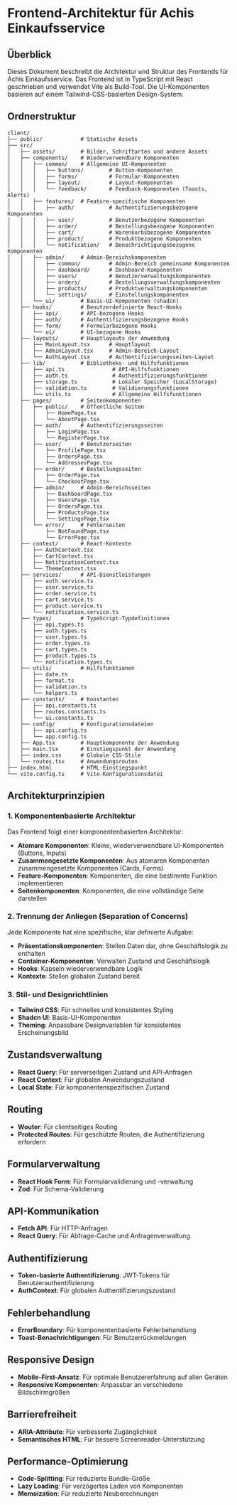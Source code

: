 # Frontend-Architektur für Achis Einkaufsservice

## Überblick
Dieses Dokument beschreibt die Architektur und Struktur des Frontends für Achis Einkaufsservice. Das Frontend ist in TypeScript mit React geschrieben und verwendet Vite als Build-Tool. Die UI-Komponenten basieren auf einem Tailwind-CSS-basierten Design-System.

## Ordnerstruktur

```
client/
├── public/            # Statische Assets
├── src/
│   ├── assets/        # Bilder, Schriftarten und andere Assets
│   ├── components/    # Wiederverwendbare Komponenten
│   │   ├── common/    # Allgemeine UI-Komponenten
│   │   │   ├── buttons/        # Button-Komponenten
│   │   │   ├── forms/          # Formular-Komponenten
│   │   │   ├── layout/         # Layout-Komponenten
│   │   │   └── feedback/       # Feedback-Komponenten (Toasts, Alerts)
│   │   ├── features/  # Feature-spezifische Komponenten
│   │   │   ├── auth/           # Authentifizierungsbezogene Komponenten
│   │   │   ├── user/           # Benutzerbezogene Komponenten
│   │   │   ├── order/          # Bestellungsbezogene Komponenten
│   │   │   ├── cart/           # Warenkorbsbezogene Komponenten
│   │   │   ├── product/        # Produktbezogene Komponenten
│   │   │   └── notification/   # Benachrichtigungsbezogene Komponenten
│   │   ├── admin/     # Admin-Bereichskomponenten
│   │   │   ├── common/         # Admin-Bereich gemeinsame Komponenten
│   │   │   ├── dashboard/      # Dashboard-Komponenten
│   │   │   ├── users/          # Benutzerverwaltungskomponenten
│   │   │   ├── orders/         # Bestellungsverwaltungskomponenten
│   │   │   ├── products/       # Produktverwaltungskomponenten
│   │   │   └── settings/       # Einstellungskomponenten
│   │   └── ui/        # Basis-UI-Komponenten (shadcn)
│   ├── hooks/         # Benutzerdefinierte React-Hooks
│   │   ├── api/       # API-bezogene Hooks
│   │   ├── auth/      # Authentifizierungsbezogene Hooks
│   │   ├── form/      # Formularbezogene Hooks
│   │   └── ui/        # UI-bezogene Hooks
│   ├── layouts/       # Hauptlayouts der Anwendung
│   │   ├── MainLayout.tsx      # Hauptlayout
│   │   ├── AdminLayout.tsx     # Admin-Bereich-Layout
│   │   └── AuthLayout.tsx      # Authentifizierungsseiten-Layout
│   ├── lib/           # Bibliotheks- und Hilfsfunktionen
│   │   ├── api.ts               # API-Hilfsfunktionen
│   │   ├── auth.ts              # Authentifizierungsfunktionen
│   │   ├── storage.ts           # Lokaler Speicher (LocalStorage)
│   │   ├── validation.ts        # Validierungsfunktionen
│   │   └── utils.ts             # Allgemeine Hilfsfunktionen
│   ├── pages/         # Seitenkomponenten
│   │   ├── public/    # Öffentliche Seiten
│   │   │   ├── HomePage.tsx
│   │   │   └── AboutPage.tsx
│   │   ├── auth/      # Authentifizierungsseiten
│   │   │   ├── LoginPage.tsx
│   │   │   └── RegisterPage.tsx
│   │   ├── user/      # Benutzerseiten
│   │   │   ├── ProfilePage.tsx
│   │   │   ├── OrdersPage.tsx
│   │   │   └── AddressesPage.tsx
│   │   ├── order/     # Bestellungsseiten
│   │   │   ├── OrderPage.tsx
│   │   │   └── CheckoutPage.tsx
│   │   ├── admin/     # Admin-Bereichsseiten
│   │   │   ├── DashboardPage.tsx
│   │   │   ├── UsersPage.tsx
│   │   │   ├── OrdersPage.tsx
│   │   │   ├── ProductsPage.tsx
│   │   │   └── SettingsPage.tsx
│   │   └── error/     # Fehlerseiten
│   │       ├── NotFoundPage.tsx
│   │       └── ErrorPage.tsx
│   ├── context/       # React-Kontexte
│   │   ├── AuthContext.tsx
│   │   ├── CartContext.tsx
│   │   ├── NotificationContext.tsx
│   │   └── ThemeContext.tsx
│   ├── services/      # API-Dienstleistungen
│   │   ├── auth.service.ts
│   │   ├── user.service.ts
│   │   ├── order.service.ts
│   │   ├── cart.service.ts
│   │   ├── product.service.ts
│   │   └── notification.service.ts
│   ├── types/         # TypeScript-Typdefinitionen
│   │   ├── api.types.ts
│   │   ├── auth.types.ts
│   │   ├── user.types.ts
│   │   ├── order.types.ts
│   │   ├── cart.types.ts
│   │   ├── product.types.ts
│   │   └── notification.types.ts
│   ├── utils/         # Hilfsfunktionen
│   │   ├── date.ts
│   │   ├── format.ts
│   │   ├── validation.ts
│   │   └── helpers.ts
│   ├── constants/     # Konstanten
│   │   ├── api.constants.ts
│   │   ├── routes.constants.ts
│   │   └── ui.constants.ts
│   ├── config/        # Konfigurationsdateien
│   │   ├── api.config.ts
│   │   └── app.config.ts
│   ├── App.tsx        # Hauptkomponente der Anwendung
│   ├── main.tsx       # Einstiegspunkt der Anwendung
│   ├── index.css      # Globale CSS-Stile
│   └── routes.tsx     # Anwendungsrouten
├── index.html         # HTML-Einstiegspunkt
└── vite.config.ts     # Vite-Konfigurationsdatei
```

## Architekturprinzipien

### 1. Komponentenbasierte Architektur
Das Frontend folgt einer komponentenbasierten Architektur:
- **Atomare Komponenten**: Kleine, wiederverwendbare UI-Komponenten (Buttons, Inputs)
- **Zusammengesetzte Komponenten**: Aus atomaren Komponenten zusammengesetzte Komponenten (Cards, Forms)
- **Feature-Komponenten**: Komponenten, die eine bestimmte Funktion implementieren
- **Seitenkomponenten**: Komponenten, die eine vollständige Seite darstellen

### 2. Trennung der Anliegen (Separation of Concerns)
Jede Komponente hat eine spezifische, klar definierte Aufgabe:
- **Präsentationskomponenten**: Stellen Daten dar, ohne Geschäftslogik zu enthalten
- **Container-Komponenten**: Verwalten Zustand und Geschäftslogik
- **Hooks**: Kapseln wiederverwendbare Logik
- **Kontexte**: Stellen globalen Zustand bereit

### 3. Stil- und Designrichtlinien
- **Tailwind CSS**: Für schnelles und konsistentes Styling
- **Shadcn UI**: Basis-UI-Komponenten
- **Theming**: Anpassbare Designvariablen für konsistentes Erscheinungsbild

## Zustandsverwaltung
- **React Query**: Für serverseitigen Zustand und API-Anfragen
- **React Context**: Für globalen Anwendungszustand
- **Local State**: Für komponentenspezifischen Zustand

## Routing
- **Wouter**: Für clientseitiges Routing
- **Protected Routes**: Für geschützte Routen, die Authentifizierung erfordern

## Formularverwaltung
- **React Hook Form**: Für Formularvalidierung und -verwaltung
- **Zod**: Für Schema-Validierung

## API-Kommunikation
- **Fetch API**: Für HTTP-Anfragen
- **React Query**: Für Abfrage-Cache und Anfragenverwaltung

## Authentifizierung
- **Token-basierte Authentifizierung**: JWT-Tokens für Benutzerauthentifizierung
- **AuthContext**: Für globalen Authentifizierungszustand

## Fehlerbehandlung
- **ErrorBoundary**: Für komponentenbasierte Fehlerbehandlung
- **Toast-Benachrichtigungen**: Für Benutzerrückmeldungen

## Responsive Design
- **Mobile-First-Ansatz**: Für optimale Benutzererfahrung auf allen Geräten
- **Responsive Komponenten**: Anpassbar an verschiedene Bildschirmgrößen

## Barrierefreiheit
- **ARIA-Attribute**: Für verbesserte Zugänglichkeit
- **Semantisches HTML**: Für bessere Screenreader-Unterstützung

## Performance-Optimierung
- **Code-Splitting**: Für reduzierte Bundle-Größe
- **Lazy Loading**: Für verzögertes Laden von Komponenten
- **Memoization**: Für reduzierte Neuberechnungen